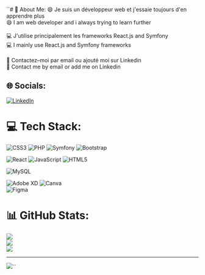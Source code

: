 ``# 💫 About Me:
😄 Je suis un développeur web et j'essaie toujours d'en apprendre plus<br>😄 I am web developer and i always trying to learn further<br><br>💻 J'utilise principalement les frameworks React.js and Symfony <br>💻 I mainly use React.js and Symfony frameworks<br><br>📮 Contactez–moi par email ou ajouté moi sur Linkedin<br>📮 Contact me by email or add me on Linkedin


## 🌐 Socials:
[![LinkedIn](https://img.shields.io/badge/LinkedIn-%230077B5.svg?logo=linkedin&logoColor=white)](https://linkedin.com/in/https://www.linkedin.com/in/cl%C3%A9ment-ferreira-436944217/) 

# 💻 Tech Stack:
![CSS3](https://img.shields.io/badge/css3-%231572B6.svg?style=for-the-badge&logo=css3&logoColor=white) 
![PHP](https://img.shields.io/badge/php-%23777BB4.svg?style=for-the-badge&logo=php&logoColor=white)
![Symfony](https://img.shields.io/badge/symfony-3670A0?style=for-the-badge&logo=symfony&logoColor=ffdd54)
![Bootstrap](https://img.shields.io/badge/bootstrap-%23563D7C.svg?style=for-the-badge&logo=bootstrap&logoColor=white)

![React](https://img.shields.io/badge/react-%2320232a.svg?style=for-the-badge&logo=react&logoColor=%2361DAFB)
![JavaScript](https://img.shields.io/badge/javascript-%23323330.svg?style=for-the-badge&logo=javascript&logoColor=%23F7DF1E)
![HTML5](https://img.shields.io/badge/html5-%23E34F26.svg?style=for-the-badge&logo=html5&logoColor=white) 


![MySQL](https://img.shields.io/badge/mysql-%2300f.svg?style=for-the-badge&logo=mysql&logoColor=white) 


![Adobe XD](https://img.shields.io/badge/Adobe%20XD-470137?style=for-the-badge&logo=Adobe%20XD&logoColor=#FF61F6)
![Canva](https://img.shields.io/badge/Canva-%2300C4CC.svg?style=for-the-badge&logo=Canva&logoColor=white) 	
![Figma](https://img.shields.io/badge/figma-%23F24E1E.svg?style=for-the-badge&logo=figma&logoColor=white)
# 📊 GitHub Stats:
![](https://github-readme-stats.vercel.app/api?username=mexpetr2&theme=nightowl&hide_border=false&include_all_commits=true&count_private=true)<br/>
![](https://github-readme-streak-stats.herokuapp.com/?user=mexpetr2&theme=nightowl&hide_border=false)<br/>
![](https://github-readme-stats.vercel.app/api/top-langs/?username=mexpetr2&theme=nightowl&hide_border=false&include_all_commits=true&count_private=true&layout=compact)

---
[![](https://visitcount.itsvg.in/api?id=mexpetr2&icon=0&color=6)](https://visitcount.itsvg.in)``
